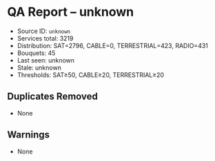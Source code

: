 # QA Report – unknown

- Source ID: `unknown`
- Services total: 3219
- Distribution: SAT=2796, CABLE=0, TERRESTRIAL=423, RADIO=431
- Bouquets: 45
- Last seen: unknown
- Stale: unknown
- Thresholds: SAT≥50, CABLE≥20, TERRESTRIAL≥20

## Duplicates Removed
- None

## Warnings
- None
